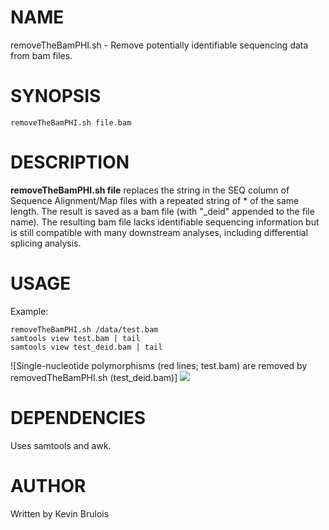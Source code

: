 # NAME

removeTheBamPHI.sh - Remove potentially identifiable sequencing data from bam files. 

# SYNOPSIS

    removeTheBamPHI.sh file.bam 

# DESCRIPTION

**removeTheBamPHI.sh file** replaces the string in the SEQ column of 
Sequence Alignment/Map files with a repeated string of * of the same length. The 
result is saved as a bam file (with "_deid" appended to the file name). The 
resulting bam file lacks identifiable sequencing information but is still 
compatible with many downstream analyses, including differential splicing 
analysis. 

# USAGE

Example:

    removeTheBamPHI.sh /data/test.bam
    samtools view test.bam | tail
    samtools view test_deid.bam | tail 

![Single-nucleotide polymorphisms (red lines; test.bam) are removed by removedTheBamPHI.sh (test_deid.bam)]
<img src="https://github.com/kbrulois/removeTheBamPHI/data/igv_snapshot_ABCA2_hg38.pdf"/>


# DEPENDENCIES

Uses samtools and awk.

# AUTHOR

Written by Kevin Brulois
